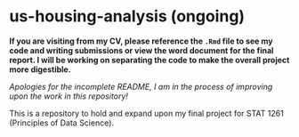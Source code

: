 # us-housing-analysis (ongoing)
**If you are visiting from my CV, please reference the `.Rmd` file to see my code and writing submissions or view the word document for the final report. I will be working on separating the code to make the overall project more digestible.**

*Apologies for the incomplete README, I am in the process of improving upon the work in this repository!*

This is a repository to hold and expand upon my final project for STAT 1261 (Principles of Data Science). 
